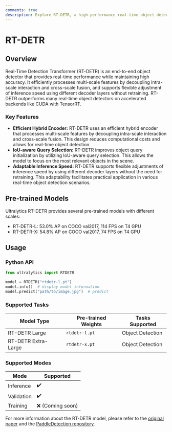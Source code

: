 ```yaml
---
comments: true
description: Explore RT-DETR, a high-performance real-time object detector. Learn how to use pre-trained models with Ultralytics Python API for various tasks.
---
```


# RT-DETR

## Overview

Real-Time Detection Transformer (RT-DETR) is an end-to-end object detector that provides real-time performance while maintaining high accuracy. It efficiently processes multi-scale features by decoupling intra-scale interaction and cross-scale fusion, and supports flexible adjustment of inference speed using different decoder layers without retraining. RT-DETR outperforms many real-time object detectors on accelerated backends like CUDA with TensorRT.

### Key Features

- **Efficient Hybrid Encoder:** RT-DETR uses an efficient hybrid encoder that processes multi-scale features by decoupling intra-scale interaction and cross-scale fusion. This design reduces computational costs and allows for real-time object detection.
- **IoU-aware Query Selection:** RT-DETR improves object query initialization by utilizing IoU-aware query selection. This allows the model to focus on the most relevant objects in the scene.
- **Adaptable Inference Speed:** RT-DETR supports flexible adjustments of inference speed by using different decoder layers without the need for retraining. This adaptability facilitates practical application in various real-time object detection scenarios.

## Pre-trained Models

Ultralytics RT-DETR provides several pre-trained models with different scales:

- RT-DETR-L: 53.0% AP on COCO val2017, 114 FPS on T4 GPU
- RT-DETR-X: 54.8% AP on COCO val2017, 74 FPS on T4 GPU

## Usage

### Python API

```python
from ultralytics import RTDETR

model = RTDETR("rtdetr-l.pt")
model.info()  # display model information
model.predict("path/to/image.jpg")  # predict
```

### Supported Tasks

| Model Type          | Pre-trained Weights | Tasks Supported  |
|---------------------|---------------------|------------------|
| RT-DETR Large       | `rtdetr-l.pt`       | Object Detection |
| RT-DETR Extra-Large | `rtdetr-x.pt`       | Object Detection |

### Supported Modes

| Mode       | Supported          |
|------------|--------------------|
| Inference  | :heavy_check_mark: |
| Validation | :heavy_check_mark: |
| Training   | :x: (Coming soon)  |

For more information about the RT-DETR model, please refer to the [original paper](https://arxiv.org/abs/2304.08069) and the [PaddleDetection repository](https://github.com/PaddlePaddle/PaddleDetection).